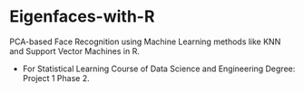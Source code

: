 # Eigenfaces-with-R
PCA-based Face Recognition using Machine Learning methods like KNN and Support Vector Machines in R.

- For Statistical Learning Course of Data Science and Engineering Degree: Project 1 Phase 2. 
